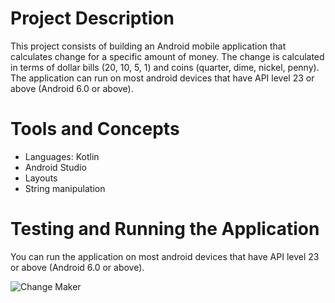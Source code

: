 # Project Description

This project consists of building an Android mobile application that 
calculates change for a specific amount of money.
The change is calculated in terms of dollar bills (20, 10, 5, 1) and coins (quarter, dime, nickel, penny). <br>
The application can run on most android devices that have API level 23 or above (Android 6.0 or above).

# Tools and Concepts
- Languages: Kotlin
- Android Studio
- Layouts
- String manipulation

# Testing and Running the Application

You can run the application on most android devices that have API level 23 or above (Android 6.0 or above).

![Change Maker](https://user-images.githubusercontent.com/66971869/193357812-2cfc8440-6935-4326-8f08-742badc2e173.png)
